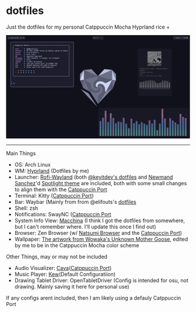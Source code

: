 # dotfiles
Just the dotfiles for my personal Catppuccin Mocha Hyprland rice + 

![An image of the complete rice. At the top of the screen, there are 3 separate panels. Just below the leftmost one is a window of a terminal emulator showcasing hardware specs. Towards the right of the screen is a small music player playing Rollin' Girl by Wowaka from the album Unhappy Refrain, also containing a monochrome audio visualizer. Just below that is another, longer audio visualizer, this one being a pastel rainbow. Behind all of this is a wallpaper showing a geometric heart on a dark background.](https://github.com/Apollo982/dotfiles/blob/main/assets/Rice.png)

---
Main Things
* OS: Arch Linux
* WM: [Hyprland](https://hypr.land/) (Dotfiles by me)
* Launcher: [Rofi-Wayland](https://github.com/A417ya/rofi-wayland) (both [@keyitdev's dotfiles](https://www.github.com/keyitdev/dotfiles) and [Newmand Sanchez](https://github.com/newmanls)'d [Spotlight theme](https://github.com/newmanls/rofi-themes-collection/blob/master/themes/spotlight.rasi) are included, both with some small changes to align them with the [Catppuccin Port](https://github.com/catppuccin/rofi)
* Terminal: Kitty ([Catppuccin Port](https://github.com/catppuccin/kitty))
* Bar: Waybar (Mainly from from @elifouts's [dotfiles](https://github.com/elifouts/Dotfiles) 
* Shell: zsh
* Notifications: SwayNC ([Catppuccin Port](https://github.com/catppuccin/swaync)
* System Info View: [Macchina](https://github.com/Macchina-CLI/macchina) (I think I got the dotfiles from somewhere, but I can't remember where. I'll update this once I find out)
* Browser: Zen Browser (w/ [Natsumi Browser](https://github.com/greeeen-dev/natsumi-browser) and the [Catppuccin Port](https://github.com/catppuccin/zen-browser))
* Wallpaper: [The artwork from Wowaka's Unknown Mother Goose](https://www.pixiv.net/en/artworks/64598919), edited by me to be in the Catppuccin Mocha color scheme

Other Things, may or may not be included
* Audio Visualizer: [Cava](https://github.com/karlstav/cava)([Catppuccin Port](https://github.com/catppuccin/cava))
* Music Player: [Kew](https://github.com/ravachol/kew)(Default Configuratiion)
* Drawing Tablet Driver: OpenTabletDriver (Config is intended for osu, not drawing. Mainly saving it here for personal use)

If any configs arent included, then I am likely using a defauly Catppuccin Port
